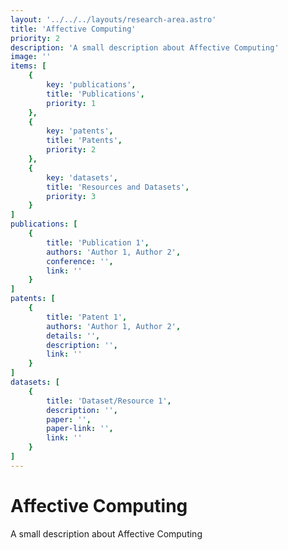 ```yaml
---
layout: '../../../layouts/research-area.astro'
title: 'Affective Computing'
priority: 2
description: 'A small description about Affective Computing'
image: ''
items: [
    {
        key: 'publications',
        title: 'Publications',
        priority: 1
    },
    {
        key: 'patents',
        title: 'Patents',
        priority: 2
    },
    {
        key: 'datasets',
        title: 'Resources and Datasets',
        priority: 3
    }
]
publications: [
    {
        title: 'Publication 1',
        authors: 'Author 1, Author 2',
        conference: '',
        link: ''
    }
]
patents: [
    {
        title: 'Patent 1',
        authors: 'Author 1, Author 2',
        details: '',
        description: '',
        link: ''
    }
]
datasets: [
    {
        title: 'Dataset/Resource 1',
        description: '',
        paper: '',
        paper-link: '',
        link: ''
    }
]
---
```

# Affective Computing

A small description about Affective Computing